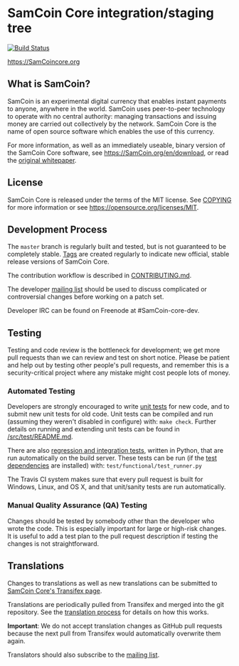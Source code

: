 SamCoin Core integration/staging tree
=====================================

[![Build Status](https://travis-ci.org/SamCoin/SamCoin.svg?branch=master)](https://travis-ci.org/SamCoin/SamCoin)

https://SamCoincore.org

What is SamCoin?
----------------

SamCoin is an experimental digital currency that enables instant payments to
anyone, anywhere in the world. SamCoin uses peer-to-peer technology to operate
with no central authority: managing transactions and issuing money are carried
out collectively by the network. SamCoin Core is the name of open source
software which enables the use of this currency.

For more information, as well as an immediately useable, binary version of
the SamCoin Core software, see https://SamCoin.org/en/download, or read the
[original whitepaper](https://SamCoincore.org/SamCoin.pdf).

License
-------

SamCoin Core is released under the terms of the MIT license. See [COPYING](COPYING) for more
information or see https://opensource.org/licenses/MIT.

Development Process
-------------------

The `master` branch is regularly built and tested, but is not guaranteed to be
completely stable. [Tags](https://github.com/SamCoin/SamCoin/tags) are created
regularly to indicate new official, stable release versions of SamCoin Core.

The contribution workflow is described in [CONTRIBUTING.md](CONTRIBUTING.md).

The developer [mailing list](https://lists.linuxfoundation.org/mailman/listinfo/SamCoin-dev)
should be used to discuss complicated or controversial changes before working
on a patch set.

Developer IRC can be found on Freenode at #SamCoin-core-dev.

Testing
-------

Testing and code review is the bottleneck for development; we get more pull
requests than we can review and test on short notice. Please be patient and help out by testing
other people's pull requests, and remember this is a security-critical project where any mistake might cost people
lots of money.

### Automated Testing

Developers are strongly encouraged to write [unit tests](src/test/README.md) for new code, and to
submit new unit tests for old code. Unit tests can be compiled and run
(assuming they weren't disabled in configure) with: `make check`. Further details on running
and extending unit tests can be found in [/src/test/README.md](/src/test/README.md).

There are also [regression and integration tests](/test), written
in Python, that are run automatically on the build server.
These tests can be run (if the [test dependencies](/test) are installed) with: `test/functional/test_runner.py`

The Travis CI system makes sure that every pull request is built for Windows, Linux, and OS X, and that unit/sanity tests are run automatically.

### Manual Quality Assurance (QA) Testing

Changes should be tested by somebody other than the developer who wrote the
code. This is especially important for large or high-risk changes. It is useful
to add a test plan to the pull request description if testing the changes is
not straightforward.

Translations
------------

Changes to translations as well as new translations can be submitted to
[SamCoin Core's Transifex page](https://www.transifex.com/projects/p/SamCoin/).

Translations are periodically pulled from Transifex and merged into the git repository. See the
[translation process](doc/translation_process.md) for details on how this works.

**Important**: We do not accept translation changes as GitHub pull requests because the next
pull from Transifex would automatically overwrite them again.

Translators should also subscribe to the [mailing list](https://groups.google.com/forum/#!forum/SamCoin-translators).
